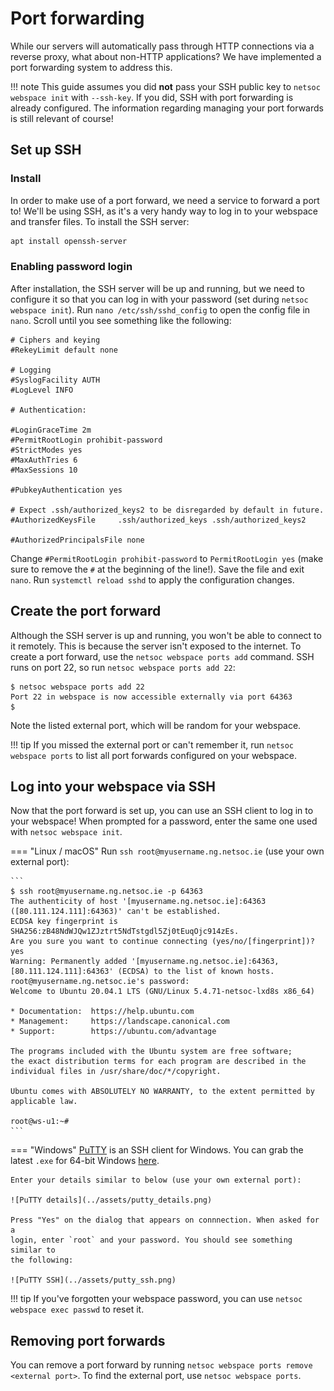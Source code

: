 # Port forwarding

While our servers will automatically pass through HTTP connections via a reverse
proxy, what about non-HTTP applications? We have implemented a port forwarding
system to address this.

!!! note
    This guide assumes you did **not** pass your SSH public key to
    `netsoc webspace init` with `--ssh-key`. If you did, SSH with port
    forwarding is already configured. The information regarding managing your
    port forwards is still relevant of course!

## Set up SSH

### Install

In order to make use of a port forward, we need a service to forward a port to!
We'll be using SSH, as it's a very handy way to log in to your webspace and
transfer files. To install the SSH server:

```bash
apt install openssh-server
```

### Enabling password login

After installation, the SSH server will be up and running, but we need to
configure it so that you can log in with your password (set during
`netsoc webspace init`). Run `nano /etc/ssh/sshd_config` to open the config
file in `nano`. Scroll until you see something like the following:

```hl_lines="11"
# Ciphers and keying
#RekeyLimit default none

# Logging
#SyslogFacility AUTH
#LogLevel INFO

# Authentication:

#LoginGraceTime 2m
#PermitRootLogin prohibit-password
#StrictModes yes
#MaxAuthTries 6
#MaxSessions 10

#PubkeyAuthentication yes

# Expect .ssh/authorized_keys2 to be disregarded by default in future.
#AuthorizedKeysFile     .ssh/authorized_keys .ssh/authorized_keys2

#AuthorizedPrincipalsFile none
```

Change `#PermitRootLogin prohibit-password` to `PermitRootLogin yes` (make sure
to remove the `#` at the beginning of the line!). Save the file and exit `nano`.
Run `systemctl reload sshd` to apply the configuration changes.

## Create the port forward

Although the SSH server is up and running, you won't be able to connect to it
remotely. This is because the server isn't exposed to the internet. To create
a port forward, use the `netsoc webspace ports add` command. SSH runs on port
22, so run `netsoc webspace ports add 22`:

```
$ netsoc webspace ports add 22
Port 22 in webspace is now accessible externally via port 64363
$
```

Note the listed external port, which will be random for your webspace.

!!! tip
    If you missed the external port or can't remember it, run
    `netsoc webspace ports` to list all port forwards configured on your
    webspace.

## Log into your webspace via SSH

Now that the port forward is set up, you can use an SSH client to log in to your
webspace! When prompted for a password, enter the same one used with
`netsoc webspace init`.

=== "Linux / macOS"
    Run `ssh root@myusername.ng.netsoc.ie` (use your own external port):

    ```
    $ ssh root@myusername.ng.netsoc.ie -p 64363
    The authenticity of host '[myusername.ng.netsoc.ie]:64363 ([80.111.124.111]:64363)' can't be established.
    ECDSA key fingerprint is SHA256:zB48NdWJQw1ZJztrt5NdTstgdl5Zj0tEuqOjc914zEs.
    Are you sure you want to continue connecting (yes/no/[fingerprint])? yes
    Warning: Permanently added '[myusername.ng.netsoc.ie]:64363,[80.111.124.111]:64363' (ECDSA) to the list of known hosts.
    root@myusername.ng.netsoc.ie's password:
    Welcome to Ubuntu 20.04.1 LTS (GNU/Linux 5.4.71-netsoc-lxd8s x86_64)

    * Documentation:  https://help.ubuntu.com
    * Management:     https://landscape.canonical.com
    * Support:        https://ubuntu.com/advantage

    The programs included with the Ubuntu system are free software;
    the exact distribution terms for each program are described in the
    individual files in /usr/share/doc/*/copyright.

    Ubuntu comes with ABSOLUTELY NO WARRANTY, to the extent permitted by
    applicable law.

    root@ws-u1:~#
    ```

=== "Windows"
    [PuTTY](https://www.chiark.greenend.org.uk/~sgtatham/putty/latest.html) is
    an SSH client for Windows. You can grab the latest `.exe` for 64-bit
    Windows [here](https://the.earth.li/~sgtatham/putty/latest/w64/putty.exe).

    Enter your details similar to below (use your own external port):

    ![PuTTY details](../assets/putty_details.png)

    Press "Yes" on the dialog that appears on connnection. When asked for a
    login, enter `root` and your password. You should see something similar to
    the following:

    ![PuTTY SSH](../assets/putty_ssh.png)

!!! tip
    If you've forgotten your webspace password, you can use
    `netsoc webspace exec passwd` to reset it.

## Removing port forwards

You can remove a port forward by running
`netsoc webspace ports remove <external port>`. To find the external port, use
`netsoc webspace ports`.
